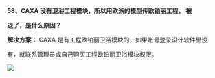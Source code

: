 <a name="bookmark56"></a>**58、CAXA 没有卫浴工程模块，所以用欧派的模型传欧铂丽工程， 被**

**退了，是什么原因？**

**解决方案：** CAXA 是有工程欧铂丽卫浴模块的，如果账号登录设计软件里没

有，就联系管理员或自己购买工程欧铂丽卫浴模块权限。

![](Aspose.Words.e73c43fe-fde1-4168-803d-975613665666.062.jpeg)


